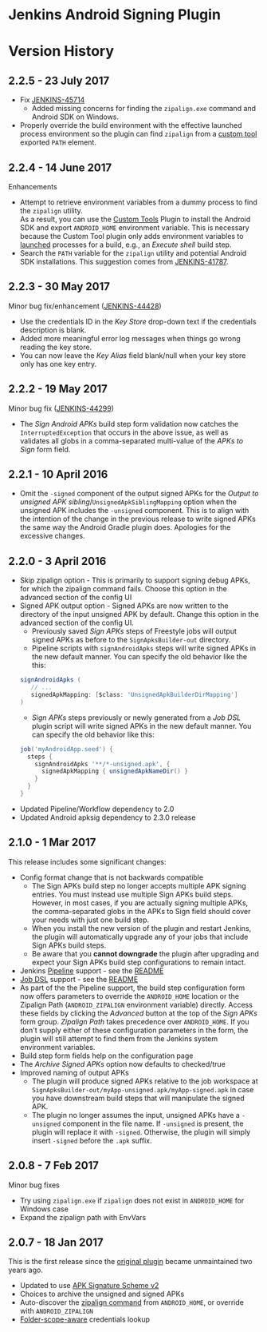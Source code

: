 # Jenkins Android Signing Plugin
# Version History

## 2.2.5 - 23 July 2017
* Fix [JENKINS-45714](https://issues.jenkins-ci.org/browse/JENKINS-45714)
  * Added missing concerns for finding the `zipalign.exe` command and Android SDK on Windows.
* Properly override the build environment with the effective launched process environment so 
  the plugin can find `zipalign` from a [custom tool](https://plugins.jenkins.io/custom-tools-plugin)
  exported `PATH` element.
  
## 2.2.4 - 14 June 2017
Enhancements
* Attempt to retrieve environment variables from a dummy process to find the `zipalign` utility.  
  As a result, you can use the [Custom Tools](https://plugins.jenkins.io/custom-tools-plugin) Plugin 
  to install the Android SDK and export `ANDROID_HOME` environment variable.  This is necessary 
  because the Custom Tool plugin only adds environment variables to 
  [launched](http://javadoc.jenkins-ci.org/hudson/Launcher.DecoratedLauncher.html) processes for a build, 
  e.g., an _Execute shell_ build step.
* Search the `PATH` variable for the `zipalign` utility and potential Android SDK installations.  This
  suggestion comes from [JENKINS-41787](https://issues.jenkins-ci.org/browse/JENKINS-41787).

## 2.2.3 - 30 May 2017
Minor bug fix/enhancement ([JENKINS-44428](https://issues.jenkins-ci.org/browse/JENKINS-44428))
* Use the credentials ID in the _Key Store_ drop-down text if the credentials description is blank.
* Added more meaningful error log messages when things go wrong reading the key store.
* You can now leave the _Key Alias_ field blank/null when your key store only has one key entry.

## 2.2.2 - 19 May 2017
Minor bug fix ([JENKINS-44299](https://issues.jenkins-ci.org/browse/JENKINS-44299))
* The _Sign Android APKs_ build step form validation now catches the `InterruptedException` that occurs in the above issue,
  as well as validates all globs in a comma-separated multi-value of the _APKs to Sign_ form field. 

## 2.2.1 - 10 April 2016
* Omit the `-signed` component of the output signed APKs for the _Output to unsigned APK sibling_/`UnsignedApkSiblingMapping` 
  option when the unsigned APK includes the `-unsigned` component.  This is to align with the intention of the change in the 
  previous release to write signed APKs the same way the Android Gradle plugin does.  Apologies for the excessive changes.

## 2.2.0 - 3 April 2016
* Skip zipalign option - This is primarily to support signing debug APKs, for which the zipalign command fails.
  Choose this option in the advanced section of the config UI
* Signed APK output option - Signed APKs are now written to the directory of the input unsigned APK by default.  Change this option in the advanced section of 
  the config UI.  
  * Previously saved _Sign APKs_ steps of Freestyle jobs will output signed APKs as before to the
  `SignApksBuilder-out` directory.
  * Pipeline scripts with `signAndroidApks` steps will write signed APKs in the new default manner.
  You can specify the old behavior like the this: 
  ```groovy
  signAndroidApks (
     // ...
     signedApkMapping: [$class: 'UnsignedApkBuilderDirMapping']
  )
  ```
  * _Sign APKs_ steps previously or newly generated from a _Job DSL_ plugin script will write signed APKs in the new default manner.  You can specify the old
  behavior like this:
  ```groovy
  job('myAndroidApp.seed') {
    steps {
      signAndroidApks '**/*-unsigned.apk', {
        signedApkMapping { unsignedApkNameDir() }
      }
    }
  }
  ```
* Updated Pipeline/Workflow dependency to 2.0
* Updated Android apksig dependency to 2.3.0 release

## 2.1.0 - 1 Mar 2017
This release includes some significant changes:
* Config format change that is not backwards compatible
  * The Sign APKs build step no longer accepts multiple APK signing entries.  You must instead use multiple Sign APKs build steps.  However, in most cases, if you are actually signing multiple APKs, the comma-separated globs in the APKs to Sign field should cover your needs with just one build step.
  * When you install the new version of the plugin and restart Jenkins, the plugin will automatically upgrade any of your jobs that include Sign APKs build steps.
  * Be aware that you **cannot downgrade** the plugin after upgrading and expect your Sign APKs build step configurations to remain intact.
* Jenkins [Pipeline](https://jenkins.io/doc/book/pipeline/) support - see the [README](README.md)
* [Job DSL](https://github.com/jenkinsci/job-dsl-plugin/wiki) support - see the [README](README.md)
* As part of the the Pipeline support, the build step configuration form now offers parameters to override the `ANDROID_HOME` location or the Zipalign Path (`ANDROID_ZIPALIGN` environment variable) directly. Access these fields by clicking the _Advanced_ button at the top of the _Sign APKs_ form group. _Zipalign Path_ takes precedence over `ANDROID_HOME`. If you don't supply either of these configuration parameters in the form, the plugin will still attempt to find them from the Jenkins system environment variables.
* Build step form fields help on the configuration page
* The _Archive Signed APKs_ option now defaults to checked/true
* Improved naming of output APKs
  * The plugin will produce signed APKs relative to the job workspace at `SignApksBuilder-out/myApp-unsigned.apk/myApp-signed.apk` in case you have downstream build steps that will manipulate the signed APK.
  * The plugin no longer assumes the input, unsigned APKs have a `-unsigned` component in the file name.  If `-unsigned` is present, the plugin will replace it with `-signed`.  Otherwise, the plugin will simply insert `-signed` before the `.apk` suffix.
  
## 2.0.8 - 7 Feb 2017
Minor bug fixes
* Try using `zipalign.exe` if `zipalign` does not exist in `ANDROID_HOME` for Windows case
* Expand the zipalign path with EnvVars

## 2.0.7 - 18 Jan 2017
This is the first release since the [original plugin](https://github.com/bignerdranch/jenkins-android-signing) became unmaintained two years ago.
* Updated to use [APK Signature Scheme v2](https://source.android.com/security/apksigning/v2.html)
* Choices to archive the unsigned and signed APKs
* Auto-discover the [zipalign command](https://developer.android.com/studio/command-line/zipalign.html) from `ANDROID_HOME`, or override with `ANDROID_ZIPALIGN`
* [Folder-scope-aware](https://wiki.jenkins-ci.org/display/JENKINS/CloudBees+Folders+Plugin) credentials lookup